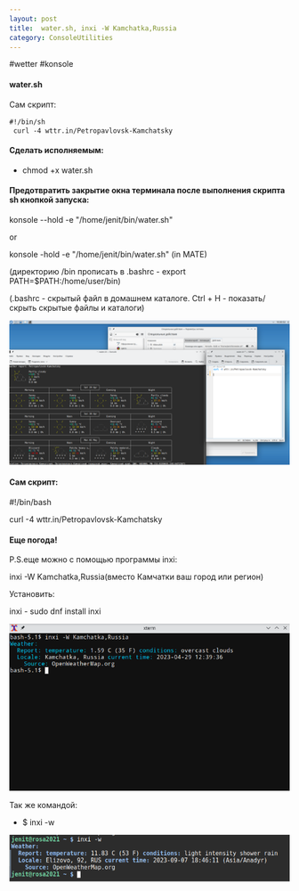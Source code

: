 ```yaml
---
layout: post
title:  water.sh, inxi -W Kamchatka,Russia
category: ConsoleUtilities
---
```


#wetter #konsole

#### water.sh

Сам скрипт:
```
#!/bin/sh
 curl -4 wttr.in/Petropavlovsk-Kamchatsky
```
#### Сделать исполняемым:

- chmod +x water.sh

#### Предотвратить закрытие окна терминала после выполнения скрипта sh кнопкой запуска:

konsole --hold -e "/home/jenit/bin/water.sh"

or

konsole -hold -e "/home/jenit/bin/water.sh" (in MATE)

(директорию /bin прописать в .bashrc - export PATH=$PATH:/home/user/bin)

(.bashrc - скрытый файл в домашнем каталоге. Ctrl + H - показать/скрыть скрытые файлы и каталоги)

![](/img/files/water_rosa_hotkey.png)

#### Сам скрипт:

 #!/bin/bash

 curl -4 wttr.in/Petropavlovsk-Kamchatsky

#### Еще погода!

 P.S.еще можно с помощью программы inxi:
 
inxi -W Kamchatka,Russia(вместо Камчатки ваш город или регион)

Установить:

 inxi - sudo dnf install inxi

 ![water](/img/inxi-W.png)

 Так же командой:

 - $ inxi -w

 ![](/img/water_inxi.png)
